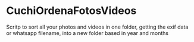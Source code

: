 # CuchiOrdenaFotosVideos
Scritp to sort all your photos and videos in one folder, getting the exif data or whatsapp filename, into a new folder based in year and months
